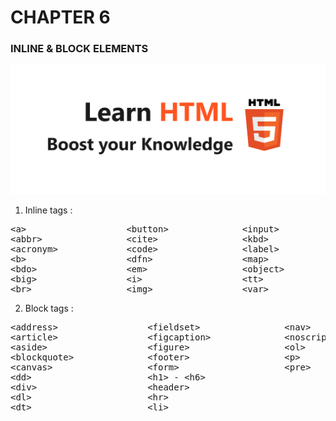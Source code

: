 # CHAPTER 6
### INLINE & BLOCK ELEMENTS
![Banner](https://github.com/Ninja-Vikash/Assets/blob/main/HTML%20Assets/HTML.png)
1. Inline tags :
<pre>
&lta&gt                   &ltbutton&gt              &ltinput&gt               &ltoutput&gt                  &ltstrong&gt
&ltabbr&gt                &ltcite&gt                &ltkbd&gt                 &ltq&gt                       &ltsub&gt
&ltacronym&gt             &ltcode&gt                &ltlabel&gt               &ltsamp&gt                    &ltsup&gt
&ltb&gt                   &ltdfn&gt                 &ltmap&gt                 &ltscript&gt                  &lttextarea&gt
&ltbdo&gt                 &ltem&gt                  &ltobject&gt              &ltselect&gt                  &lttime&gt
&ltbig&gt                 &lti&gt                   &lttt&gt                  &ltsmall&gt
&ltbr&gt                  &ltimg&gt                 &ltvar&gt                 &ltspan&gt
</pre>

2. Block tags :
<pre>
&ltaddress&gt                 &ltfieldset&gt                &ltnav&gt
&ltarticle&gt                 &ltfigcaption&gt              &ltnoscript&gt
&ltaside&gt                   &ltfigure&gt                  &ltol&gt
&ltblockquote&gt              &ltfooter&gt                  &ltp&gt
&ltcanvas&gt                  &ltform&gt                    &ltpre&gt
&ltdd&gt                      &lth1&gt - &lth6&gt
&ltdiv&gt                     &ltheader&gt
&ltdl&gt                      &lthr&gt
&ltdt&gt                      &ltli&gt
</pre>

